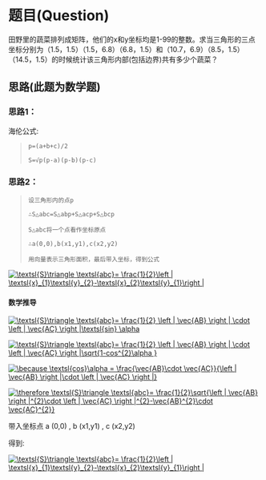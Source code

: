 # 题目(Question)
田野里的蔬菜排列成矩阵，他们的x和y坐标均是1-99的整数。求当三角形的三点坐标分别为（1.5，1.5）（1.5，6.8）（6.8，1.5）和（10.7，6.9）（8.5，1.5）（14.5，1.5）的时候统计该三角形内部(包括边界)共有多少个蔬菜？

## 思路(此题为数学题)

### 思路1：

海伦公式:
>`p=(a+b+c)/2`<br>
>
>`S=√p(p-a)(p-b)(p-c)`

### 思路2：

>`设三角形内的点p `
>
>`∴S△abc=S△abp+S△acp+S△bcp `
>
>`S△abc将一个点看作坐标原点 `
>
>`∴a(0,0),b(x1,y1),c(x2,y2)  `
>
>`用向量表示三角形面积，最后带入坐标，得到公式 `

<a href="https://www.codecogs.com/eqnedit.php?latex=\textsl{S}\triangle&space;\textsl{abc}=&space;\frac{1}{2}\left&space;|&space;\textsl{x}_{1}\textsl{y}_{2}-\textsl{x}_{2}\textsl{y}_{1}\right&space;|" target="_blank"><img src="https://latex.codecogs.com/gif.latex?\textsl{S}\triangle&space;\textsl{abc}=&space;\frac{1}{2}\left&space;|&space;\textsl{x}_{1}\textsl{y}_{2}-\textsl{x}_{2}\textsl{y}_{1}\right&space;|" title="\textsl{S}\triangle \textsl{abc}= \frac{1}{2}\left | \textsl{x}_{1}\textsl{y}_{2}-\textsl{x}_{2}\textsl{y}_{1}\right |" /></a>

#### 数学推导

<a href="https://www.codecogs.com/eqnedit.php?latex=\textsl{S}\triangle&space;\textsl{abc}=&space;\frac{1}{2}&space;\left&space;|&space;\vec{AB}&space;\right&space;|&space;\cdot&space;\left&space;|&space;\vec{AC}&space;\right&space;|\textsl{sin}&space;\alpha" target="_blank"><img src="https://latex.codecogs.com/gif.latex?\textsl{S}\triangle&space;\textsl{abc}=&space;\frac{1}{2}&space;\left&space;|&space;\vec{AB}&space;\right&space;|&space;\cdot&space;\left&space;|&space;\vec{AC}&space;\right&space;|\textsl{sin}&space;\alpha" title="\textsl{S}\triangle \textsl{abc}= \frac{1}{2} \left | \vec{AB} \right | \cdot \left | \vec{AC} \right |\textsl{sin} \alpha" /></a>

<a href="https://www.codecogs.com/eqnedit.php?latex=\textsl{S}\triangle&space;\textsl{abc}=&space;\frac{1}{2}&space;\left&space;|&space;\vec{AB}&space;\right&space;|&space;\cdot&space;\left&space;|&space;\vec{AC}&space;\right&space;|\sqrt{1-cos^{2}\alpha&space;}" target="_blank"><img src="https://latex.codecogs.com/gif.latex?\textsl{S}\triangle&space;\textsl{abc}=&space;\frac{1}{2}&space;\left&space;|&space;\vec{AB}&space;\right&space;|&space;\cdot&space;\left&space;|&space;\vec{AC}&space;\right&space;|\sqrt{1-cos^{2}\alpha&space;}" title="\textsl{S}\triangle \textsl{abc}= \frac{1}{2} \left | \vec{AB} \right | \cdot \left | \vec{AC} \right |\sqrt{1-cos^{2}\alpha }" /></a>


<a href="https://www.codecogs.com/eqnedit.php?latex=\because&space;\textsl{cos}\alpha&space;=&space;\frac{\vec{AB}\cdot&space;\vec{AC}}{\left&space;|&space;\vec{AB}&space;\right&space;|\cdot&space;\left&space;|&space;\vec{AC}&space;\right&space;|}" target="_blank"><img src="https://latex.codecogs.com/gif.latex?\because&space;\textsl{cos}\alpha&space;=&space;\frac{\vec{AB}\cdot&space;\vec{AC}}{\left&space;|&space;\vec{AB}&space;\right&space;|\cdot&space;\left&space;|&space;\vec{AC}&space;\right&space;|}" title="\because \textsl{cos}\alpha = \frac{\vec{AB}\cdot \vec{AC}}{\left | \vec{AB} \right |\cdot \left | \vec{AC} \right |}" /></a>

<a href="https://www.codecogs.com/eqnedit.php?latex=\therefore&space;\textsl{S}\triangle&space;\textsl{abc}=&space;\frac{1}{2}\sqrt{\left&space;|&space;\vec{AB}&space;\right&space;|^{2}\cdot&space;\left&space;|&space;\vec{AC}&space;\right&space;|^{2}-\vec{AB}^{2}\cdot&space;\vec{AC}^{2}}" target="_blank"><img src="https://latex.codecogs.com/gif.latex?\therefore&space;\textsl{S}\triangle&space;\textsl{abc}=&space;\frac{1}{2}\sqrt{\left&space;|&space;\vec{AB}&space;\right&space;|^{2}\cdot&space;\left&space;|&space;\vec{AC}&space;\right&space;|^{2}-\vec{AB}^{2}\cdot&space;\vec{AC}^{2}}" title="\therefore \textsl{S}\triangle \textsl{abc}= \frac{1}{2}\sqrt{\left | \vec{AB} \right |^{2}\cdot \left | \vec{AC} \right |^{2}-\vec{AB}^{2}\cdot \vec{AC}^{2}}" /></a>

<font>带入坐标点 a (0,0) , b (x1,y1) , c (x2,y2)</font>

得到:

<a href="https://www.codecogs.com/eqnedit.php?latex=\textsl{S}\triangle&space;\textsl{abc}=&space;\frac{1}{2}\left&space;|&space;\textsl{x}_{1}\textsl{y}_{2}-\textsl{x}_{2}\textsl{y}_{1}\right&space;|" target="_blank"><img src="https://latex.codecogs.com/gif.latex?\textsl{S}\triangle&space;\textsl{abc}=&space;\frac{1}{2}\left&space;|&space;\textsl{x}_{1}\textsl{y}_{2}-\textsl{x}_{2}\textsl{y}_{1}\right&space;|" title="\textsl{S}\triangle \textsl{abc}= \frac{1}{2}\left | \textsl{x}_{1}\textsl{y}_{2}-\textsl{x}_{2}\textsl{y}_{1}\right |" /></a>
